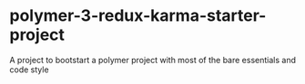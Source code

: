 # polymer-3-redux-karma-starter-project
A project to bootstart a polymer project with most of the bare essentials and code style
